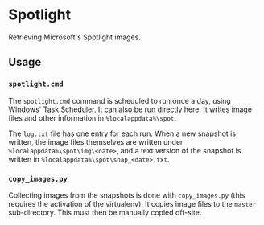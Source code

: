 # Spotlight

Retrieving Microsoft's Spotlight images.

## Usage

### `spotlight.cmd`

The `spotlight.cmd` command is scheduled to run once a day, using Windows' Task
Scheduler. It can also be run directly here. It writes image files and other
information in `%localappdata%\spot`.

The `log.txt` file has one entry for each run. When a new snapshot is written,
the image files themselves are written under `%localappdata%\spot\img\<date>`,
and a text version of the snapshot is written in
`%localappdata%\spot\snap_<date>.txt`. 

### `copy_images.py`

Collecting images from the snapshots is done with `copy_images.py` (this
requires the activation of the virtualenv). It copies image files to the
`master` sub-directory. This must then be manually copied off-site.

